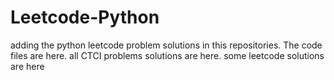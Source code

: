 # Leetcode-Python
adding the python leetcode problem solutions in this repositories. 
The code files are here.
all CTCI problems solutions are here.
some leetcode solutions are here





























































































































































































































































































































































































































































































































































































































































































































































































































































































































































































































































































































































































